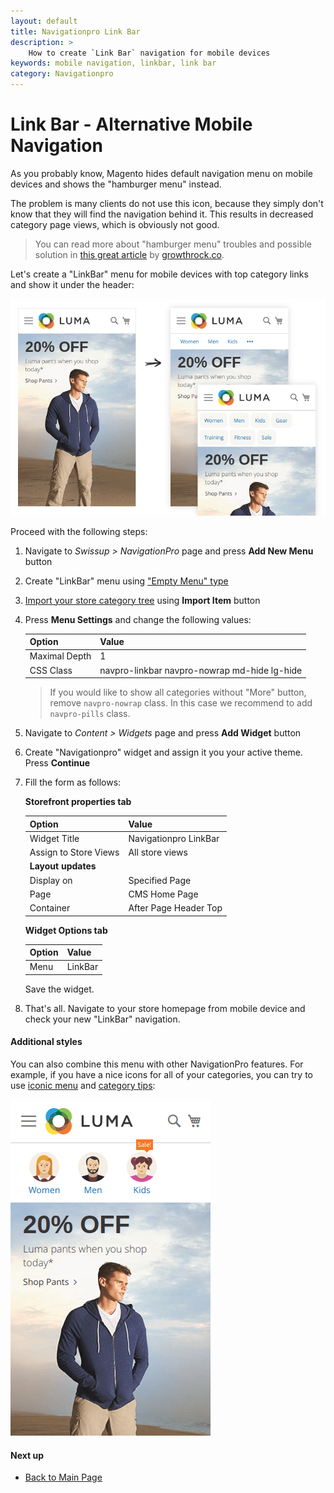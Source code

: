```yaml
---
layout: default
title: Navigationpro Link Bar
description: >
    How to create `Link Bar` navigation for mobile devices
keywords: mobile navigation, linkbar, link bar
category: Navigationpro
---
```


# Link Bar - Alternative Mobile Navigation

As you probably know, Magento hides default navigation menu on mobile devices
and shows the "hamburger menu" instead.

The problem is many clients do not use this icon, because they simply don't
know that they will find the navigation behind it. This results in
decreased category page views, which is obviously not good.

> You can read more about "hamburger menu" troubles and possible
> solution in [this great article][link-bar]
> by [growthrock.co](http://growthrock.co).

Let's create a "LinkBar" menu for mobile devices with top category links and
show it under the header:

![Result](/images/m2/navigationpro/use-cases/link-bar/result.png)

Proceed with the following steps:

 1. Navigate to _Swissup > NavigationPro_ page and press **Add New Menu** button
 2. Create "LinkBar" menu using ["Empty Menu" type](/m2/extensions/navigationpro/backend/menu-new/#general-settings)
 3. [Import your store category tree](/m2/extensions/navigationpro/ui/menu-items-tree/#import-item)
    using **Import Item** button
 4. Press **Menu Settings** and change the following values:

    Option          | Value
    ----------------|-------
    Maximal Depth   | 1
    CSS Class       | navpro-linkbar navpro-nowrap md-hide lg-hide

    > If you would like to show all categories without "More" button, remove
    > `navpro-nowrap` class. In this case we recommend to add `navpro-pills`
    > class.

 5. Navigate to _Content > Widgets_ page and press **Add Widget** button
 6. Create "Navigationpro" widget and assign it you your active theme. Press **Continue**
 7. Fill the form as follows:

    **Storefront properties tab**

    Option          | Value
    ----------------|------
    Widget Title    | Navigationpro LinkBar
    Assign to Store Views | All store views
    **Layout updates** |
    Display on      | Specified Page
    Page            | CMS Home Page
    Container       | After Page Header Top

    **Widget Options tab**

    Option  | Value
    --------|------
    Menu    | LinkBar

    Save the widget.

 8. That's all. Navigate to your store homepage from mobile device and check
    your new "LinkBar" navigation.

#### Additional styles

You can also combine this menu with other NavigationPro features.
For example, if you have a nice icons for all of your categories, you can try
to use [iconic menu][iconic-menu] and [category tips][category-tips]:

![LinkBar with Icons](/images/m2/navigationpro/use-cases/link-bar/iconic.png)

#### Next up

 -  [Back to Main Page](/m2/extensions/navigationpro/)

[link-bar]: http://growthrock.co/ecommerce-mobile-home-page-navigation/ "The Link Bar, an Ecommerce Mobile Homepage Navigation Alternative"
[iconic-menu]: /m2/extensions/navigationpro/use-cases/iconic-menu/ "Iconic Menu"
[category-tips]: /m2/extensions/navigationpro/use-cases/category-tips/ "Category tips (Labels)"
